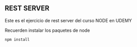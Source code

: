 ## REST SERVER

Este es el ejercicio de rest server del curso NODE en UDEMY


Recuerden instalar los paquetes de node

````
npm install
````